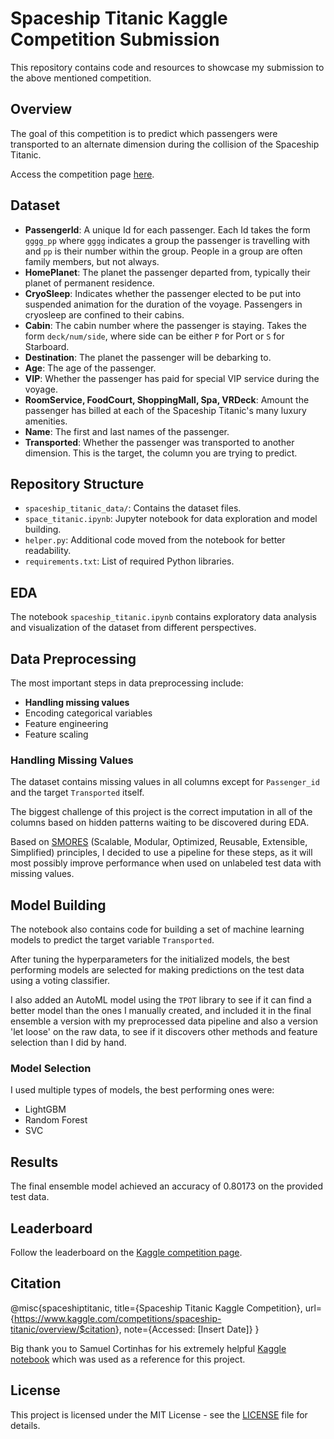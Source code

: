 # Spaceship Titanic Kaggle Competition Submission

This repository contains code and resources to showcase my submission to the above mentioned competition.

## Overview

The goal of this competition is to predict which passengers were transported to an alternate dimension during the collision of the Spaceship Titanic.

Access the competition page [here](https://www.kaggle.com/competitions/spaceship-titanic/overview).

## Dataset

- **PassengerId**: A unique Id for each passenger. Each Id takes the form `gggg_pp` where `gggg` indicates a group the passenger is travelling with and `pp` is their number within the group. People in a group are often family members, but not always.
- **HomePlanet**: The planet the passenger departed from, typically their planet of permanent residence.
- **CryoSleep**: Indicates whether the passenger elected to be put into suspended animation for the duration of the voyage. Passengers in cryosleep are confined to their cabins.
- **Cabin**: The cabin number where the passenger is staying. Takes the form `deck/num/side`, where side can be either `P` for Port or `S` for Starboard.
- **Destination**: The planet the passenger will be debarking to.
- **Age**: The age of the passenger.
- **VIP**: Whether the passenger has paid for special VIP service during the voyage.
- **RoomService, FoodCourt, ShoppingMall, Spa, VRDeck**: Amount the passenger has billed at each of the Spaceship Titanic's many luxury amenities.
- **Name**: The first and last names of the passenger.
- **Transported**: Whether the passenger was transported to another dimension. This is the target, the column you are trying to predict.

## Repository Structure

- `spaceship_titanic_data/`: Contains the dataset files.
- `space_titanic.ipynb`: Jupyter notebook for data exploration and model building.
- `helper.py`: Additional code moved from the notebook for better readability.
- `requirements.txt`: List of required Python libraries.

## EDA

The notebook `spaceship_titanic.ipynb` contains exploratory data analysis and visualization of the dataset from different perspectives.

## Data Preprocessing

The most important steps in data preprocessing include:

- **Handling missing values**
- Encoding categorical variables
- Feature engineering
- Feature scaling

### Handling Missing Values

The dataset contains missing values in all columns except for `Passenger_id` and the target `Transported` itself.

The biggest challenge of this project is the correct imputation in all of the columns based on hidden patterns waiting to be discovered during EDA.

Based on [SMORES](<https://forums.ni.com/t5/Random-Ramblings-on-LabVIEW/SMORES-SMURF-or-SCRFFMRDM/ba-p/3488988>) (Scalable, Modular, Optimized, Reusable, Extensible, Simplified) principles, I decided to use a pipeline for these steps, as it will most possibly improve performance when used on unlabeled test data with missing values.

## Model Building

The notebook also contains code for building a set of machine learning models to predict the target variable `Transported`.

After tuning the hyperparameters for the initialized models, the best performing models are selected for making predictions on the test data using a voting classifier.

I also added an AutoML model using the `TPOT` library to see if it can find a better model than the ones I manually created, and included it in the final ensemble a version with my preprocessed data pipeline and also a version 'let loose' on the raw data, to see if it discovers other methods and feature selection than I did by hand.

### Model Selection

I used multiple types of models, the best performing ones were:
- LightGBM
- Random Forest
- SVC

## Results

The final ensemble model achieved an accuracy of 0.80173 on the provided test data.

## Leaderboard

Follow the leaderboard on the [Kaggle competition page](https://www.kaggle.com/competitions/spaceship-titanic/leaderboard).

## Citation

@misc{spaceshiptitanic,
    title={Spaceship Titanic Kaggle Competition},
    url={<https://www.kaggle.com/competitions/spaceship-titanic/overview/$citation>},
    note={Accessed: [Insert Date]}
}

Big thank you to Samuel Cortinhas for his extremely helpful [Kaggle notebook](https://www.kaggle.com/code/samuelcortinhas/spaceship-titanic-a-complete-guide?kernelSessionId=92521620) which was used as a reference for this project.

## License

This project is licensed under the MIT License - see the [LICENSE](LICENSE) file for details.
